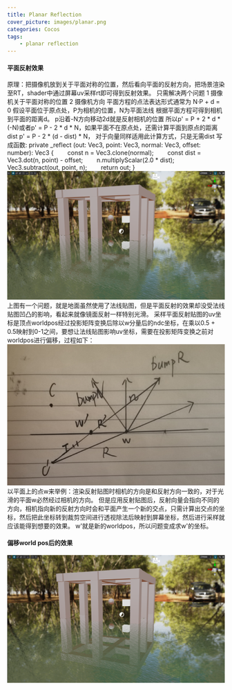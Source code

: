 ```yaml
---
title: Planar Reflection
cover_picture: images/planar.png
categories: Cocos
tags:
    - planar reflection
---
```

#### 平面反射效果
原理：把摄像机放到关于平面对称的位置，然后看向平面的反射方向，把场景渲染至RT，shader中通过屏幕uv采样rt即可得到反射效果。
只需解决两个问题
1 摄像机关于平面对称的位置
2 摄像机方向
平面方程的点法表达形式通常为 N·P + d = 0
假设平面位于原点处，P为相机的位置，N为平面法线
根据平面方程可得到相机到平面的距离d。
p沿着-N方向移动2d就是反射相机的位置
所以p' = P + 2 * d * (-N)或者p' = P - 2 * d * N，如果平面不在原点处，还需计算平面到原点的距离dist
p' = P - 2 * (d - dist) * N，
对于向量同样适用此计算方式，只是无需dist
写成函数:
private _reflect (out: Vec3, point: Vec3, normal: Vec3, offset: number): Vec3 
{
    &emsp;&emsp;const n = Vec3.clone(normal);
    &emsp;&emsp;const dist = Vec3.dot(n, point) - offset;
    &emsp;&emsp;n.multiplyScalar(2.0 * dist);
    &emsp;&emsp;Vec3.subtract(out, point, n);
    &emsp;&emsp;return out;
}
![](/works-images/planar-1.png)
上图有一个问题，就是地面虽然使用了法线贴图，但是平面反射的效果却没受法线贴图凹凸的影响，看起来就像镜面反射一样特别光滑。
采样平面反射贴图的uv坐标是顶点worldpos经过投影矩阵变换后除以w分量后的ndc坐标，在乘以0.5 + 0.5映射到0-1之间，要想让法线贴图影响uv坐标，需要在投影矩阵变换之前对worldpos进行偏移，过程如下：
![](/works-images/worldpos.png)
以平面上的点w来举例：渲染反射贴图时相机的方向是和反射方向一致的，对于光滑的平面w必然经过相机的方向。
但是应用反射贴图后，反射向量会指向不同的方向，相机指向新的反射方向时会和平面产生一个新的交点，只需计算出交点的坐标，然后把此坐标转到裁剪空间进行透视除法后映射到屏幕坐标，然后进行采样就应该能得到想要的效果。
w'就是新的worldpos，所以问题变成求w'的坐标。

#### 偏移world pos后的效果
![](/works-images/planar-2.png)

